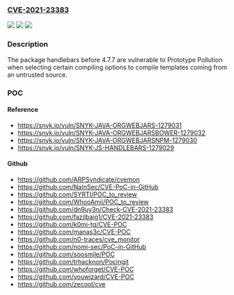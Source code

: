 ### [CVE-2021-23383](https://cve.mitre.org/cgi-bin/cvename.cgi?name=CVE-2021-23383)
![](https://img.shields.io/static/v1?label=Product&message=handlebars&color=blue)
![](https://img.shields.io/static/v1?label=Version&message=%3C%204.7.7%20&color=brighgreen)
![](https://img.shields.io/static/v1?label=Vulnerability&message=Prototype%20Pollution&color=brighgreen)

### Description

The package handlebars before 4.7.7 are vulnerable to Prototype Pollution when selecting certain compiling options to compile templates coming from an untrusted source.

### POC

#### Reference
- https://snyk.io/vuln/SNYK-JAVA-ORGWEBJARS-1279031
- https://snyk.io/vuln/SNYK-JAVA-ORGWEBJARSBOWER-1279032
- https://snyk.io/vuln/SNYK-JAVA-ORGWEBJARSNPM-1279030
- https://snyk.io/vuln/SNYK-JS-HANDLEBARS-1279029

#### Github
- https://github.com/ARPSyndicate/cvemon
- https://github.com/NaInSec/CVE-PoC-in-GitHub
- https://github.com/SYRTI/POC_to_review
- https://github.com/WhooAmii/POC_to_review
- https://github.com/dn9uy3n/Check-CVE-2021-23383
- https://github.com/fazilbaig1/CVE-2021-23383
- https://github.com/k0mi-tg/CVE-POC
- https://github.com/manas3c/CVE-POC
- https://github.com/n0-traces/cve_monitor
- https://github.com/nomi-sec/PoC-in-GitHub
- https://github.com/soosmile/POC
- https://github.com/trhacknon/Pocingit
- https://github.com/whoforget/CVE-POC
- https://github.com/youwizard/CVE-POC
- https://github.com/zecool/cve

